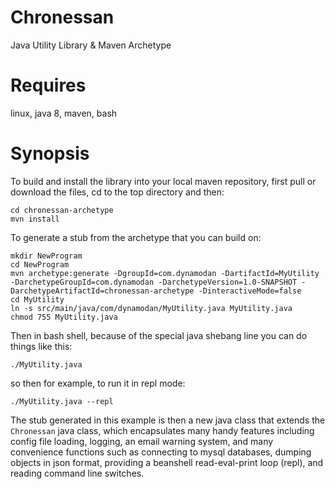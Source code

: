 # Chronessan
Java Utility Library & Maven Archetype

# Requires
linux, java 8, maven, bash

# Synopsis
To build and install the library into your local maven repository, first
pull or download the files, cd to the top directory and then:
```
cd chronessan-archetype
mvn install
```

To generate a stub from the archetype that you can build on:
```
mkdir NewProgram
cd NewProgram
mvn archetype:generate -DgroupId=com.dynamodan -DartifactId=MyUtility -DarchetypeGroupId=com.dynamodan -DarchetypeVersion=1.0-SNAPSHOT -DarchetypeArtifactId=chronessan-archetype -DinteractiveMode=false
cd MyUtility
ln -s src/main/java/com/dynamodan/MyUtility.java MyUtility.java
chmod 755 MyUtility.java
```

Then in bash shell, because of the special java shebang line you can do things like this:
```
./MyUtility.java
```

so then for example, to run it in repl mode:
```
./MyUtility.java --repl
```

The stub generated in this example is then a new java class that extends the `Chronessan` java class, 
which encapsulates many handy features including config file loading, logging, an email warning system, and
many convenience functions such as connecting to mysql databases, dumping objects in json format, providing a 
beanshell read-eval-print loop (repl), and reading command line switches.
